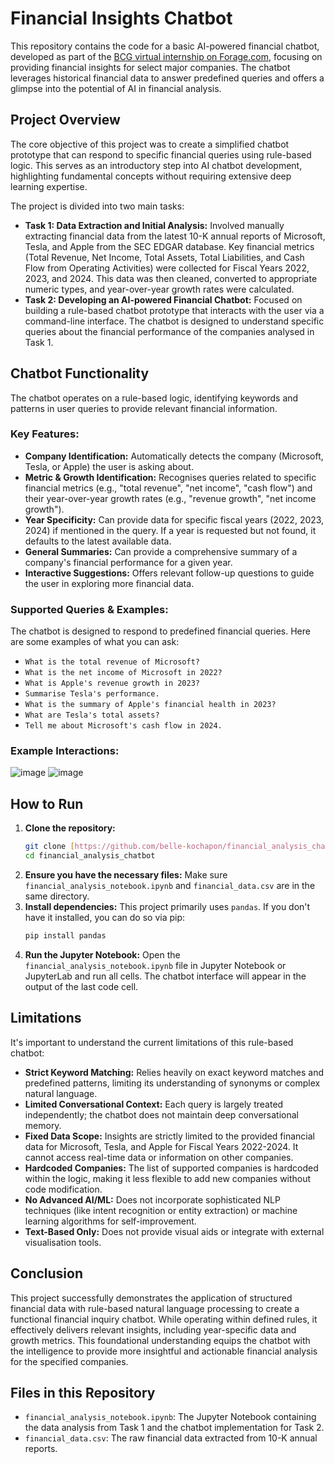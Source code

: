 # Financial Insights Chatbot

This repository contains the code for a basic AI-powered financial chatbot, developed as part of the [BCG virtual internship on Forage.com](https://www.theforage.com/simulations/bcg/gen-ai-anlo), focusing on providing financial insights for select major companies. The chatbot leverages historical financial data to answer predefined queries and offers a glimpse into the potential of AI in financial analysis.

## Project Overview

The core objective of this project was to create a simplified chatbot prototype that can respond to specific financial queries using rule-based logic. This serves as an introductory step into AI chatbot development, highlighting fundamental concepts without requiring extensive deep learning expertise.

The project is divided into two main tasks:

* **Task 1: Data Extraction and Initial Analysis:** Involved manually extracting financial data from the latest 10-K annual reports of Microsoft, Tesla, and Apple from the SEC EDGAR database. Key financial metrics (Total Revenue, Net Income, Total Assets, Total Liabilities, and Cash Flow from Operating Activities) were collected for Fiscal Years 2022, 2023, and 2024. This data was then cleaned, converted to appropriate numeric types, and year-over-year growth rates were calculated.
* **Task 2: Developing an AI-powered Financial Chatbot:** Focused on building a rule-based chatbot prototype that interacts with the user via a command-line interface. The chatbot is designed to understand specific queries about the financial performance of the companies analysed in Task 1.

## Chatbot Functionality

The chatbot operates on a rule-based logic, identifying keywords and patterns in user queries to provide relevant financial information.

### Key Features:

* **Company Identification:** Automatically detects the company (Microsoft, Tesla, or Apple) the user is asking about.
* **Metric & Growth Identification:** Recognises queries related to specific financial metrics (e.g., "total revenue", "net income", "cash flow") and their year-over-year growth rates (e.g., "revenue growth", "net income growth").
* **Year Specificity:** Can provide data for specific fiscal years (2022, 2023, 2024) if mentioned in the query. If a year is requested but not found, it defaults to the latest available data.
* **General Summaries:** Can provide a comprehensive summary of a company's financial performance for a given year.
* **Interactive Suggestions:** Offers relevant follow-up questions to guide the user in exploring more financial data.

### Supported Queries & Examples:

The chatbot is designed to respond to predefined financial queries. Here are some examples of what you can ask:

* `What is the total revenue of Microsoft?`
* `What is the net income of Microsoft in 2022?`
* `What is Apple's revenue growth in 2023?`
* `Summarise Tesla's performance.`
* `What is the summary of Apple's financial health in 2023?`
* `What are Tesla's total assets?`
* `Tell me about Microsoft's cash flow in 2024.`

### Example Interactions:

![image](https://github.com/user-attachments/assets/619af543-49b4-48da-aa69-a031df4ff287)
![image](https://github.com/user-attachments/assets/678efd27-c9c1-4eb0-ac54-ffd2268cd585)

## How to Run

1.  **Clone the repository:**
    ```bash
    git clone [https://github.com/belle-kochapon/financial_analysis_chatbot.git](https://github.com/belle-kochapon/financial_analysis_chatbot.git)
    cd financial_analysis_chatbot
    ```
2.  **Ensure you have the necessary files:**
    Make sure `financial_analysis_notebook.ipynb` and `financial_data.csv` are in the same directory.
3.  **Install dependencies:**
    This project primarily uses `pandas`. If you don't have it installed, you can do so via pip:
    ```bash
    pip install pandas
    ```
4.  **Run the Jupyter Notebook:**
    Open the `financial_analysis_notebook.ipynb` file in Jupyter Notebook or JupyterLab and run all cells. The chatbot interface will appear in the output of the last code cell.

## Limitations

It's important to understand the current limitations of this rule-based chatbot:

* **Strict Keyword Matching:** Relies heavily on exact keyword matches and predefined patterns, limiting its understanding of synonyms or complex natural language.
* **Limited Conversational Context:** Each query is largely treated independently; the chatbot does not maintain deep conversational memory.
* **Fixed Data Scope:** Insights are strictly limited to the provided financial data for Microsoft, Tesla, and Apple for Fiscal Years 2022-2024. It cannot access real-time data or information on other companies.
* **Hardcoded Companies:** The list of supported companies is hardcoded within the logic, making it less flexible to add new companies without code modification.
* **No Advanced AI/ML:** Does not incorporate sophisticated NLP techniques (like intent recognition or entity extraction) or machine learning algorithms for self-improvement.
* **Text-Based Only:** Does not provide visual aids or integrate with external visualisation tools.

## Conclusion

This project successfully demonstrates the application of structured financial data with rule-based natural language processing to create a functional financial inquiry chatbot. While operating within defined rules, it effectively delivers relevant insights, including year-specific data and growth metrics. This foundational understanding equips the chatbot with the intelligence to provide more insightful and actionable financial analysis for the specified companies.

## Files in this Repository

* `financial_analysis_notebook.ipynb`: The Jupyter Notebook containing the data analysis from Task 1 and the chatbot implementation for Task 2.
* `financial_data.csv`: The raw financial data extracted from 10-K annual reports.
